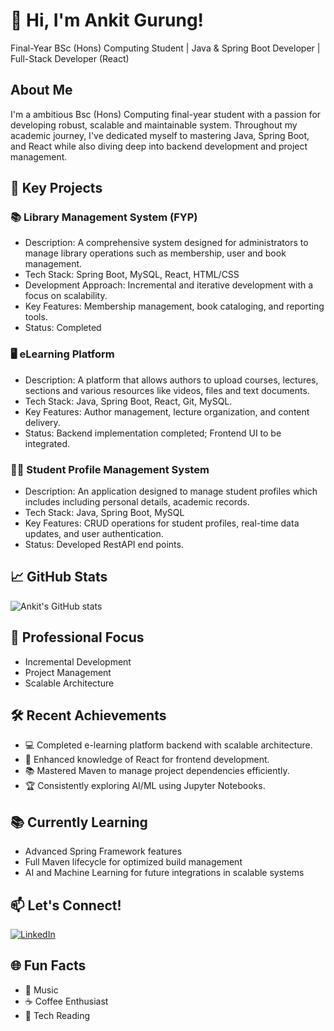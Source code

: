 # 👋 Hi, I'm Ankit Gurung!
Final-Year BSc (Hons) Computing Student | Java & Spring Boot Developer | Full-Stack Developer (React)

## About Me
I'm a ambitious Bsc (Hons) Computing final-year student with a passion for developing robust, scalable and maintainable system. Throughout my academic journey, I've dedicated myself to mastering Java, Spring Boot, and React while also diving deep into backend development and project management. 

## 💼 Key Projects
### 📚 Library Management System (FYP)
- Description: A comprehensive system designed for administrators to manage library operations such as membership, user and book management.
- Tech Stack: Spring Boot, MySQL, React, HTML/CSS
- Development Approach: Incremental and iterative development with a focus on scalability.
- Key Features: Membership management, book cataloging, and reporting tools.
- Status: Completed

### 🖥️ eLearning Platform
- Description: A platform that allows authors to upload courses, lectures, sections and various resources like videos, files and text documents.
- Tech Stack: Java, Spring Boot, React, Git, MySQL.
- Key Features: Author management, lecture organization, and content delivery.
- Status: Backend implementation completed; Frontend UI to be integrated.

### 🧑‍🎓 Student Profile Management System
- Description: An application designed to manage student profiles which includes including personal details, academic records.
- Tech Stack: Java, Spring Boot, MySQL
- Key Features: CRUD operations for student profiles, real-time data updates, and user authentication.
- Status: Developed RestAPI end points.

## 📈 GitHub Stats </br>
![Ankit's GitHub stats](https://github-readme-stats.vercel.app/api?username=AnkitGurungg&show_icons=true&theme=radical)

## 🎯 Professional Focus
- Incremental Development
- Project Management
- Scalable Architecture

## 🛠️ Recent Achievements
- 💻 Completed e-learning platform backend with scalable architecture.
- 🚀 Enhanced knowledge of React for frontend development.
- 📚 Mastered Maven to manage project dependencies efficiently.
- 🏆 Consistently exploring AI/ML using Jupyter Notebooks.

## 📚 Currently Learning
- Advanced Spring Framework features
- Full Maven lifecycle for optimized build management
- AI and Machine Learning for future integrations in scalable systems

## 📫 Let's Connect! </br>
[![LinkedIn](https://img.shields.io/badge/LinkedIn-%230077B5.svg?style=flat&logo=linkedin&logoColor=white)](https://www.linkedin.com/in/ankit-gurung-0138291a0/)

## 🌐 Fun Facts
- 🎵 Music
- ☕ Coffee Enthusiast
- 📖 Tech Reading

<!---
AnkitGurungg/AnkitGurungg is a ✨ special ✨ repository because its `README.md` (this file) appears on your GitHub profile.
You can click the Preview link to take a look at your changes.
--->
